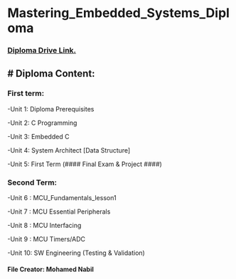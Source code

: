 # Mastering_Embedded_Systems_Diploma

### [Diploma Drive Link.](https://drive.google.com/drive/u/2/folders/1BqAYNxCyaTBCL8T28ZlFEsNgVE27mytC "Mohamed Nabil diploma link")

## **# Diploma Content:**

### First term:

-Unit 1: Diploma Prerequisites

-Unit 2: C Programming

-Unit 3: Embedded C

-Unit 4: System Architect [Data Structure]

-Unit 5: First Term (#### Final Exam & Project ####)

### Second Term:

-Unit 6 : MCU_Fundamentals_lesson1

-Unit 7 : MCU Essential Peripherals

-Unit 8 : MCU Interfacing

-Unit 9 : MCU Timers/ADC

-Unit 10: SW Engineering (Testing & Validation)

#### File Creator: Mohamed Nabil
